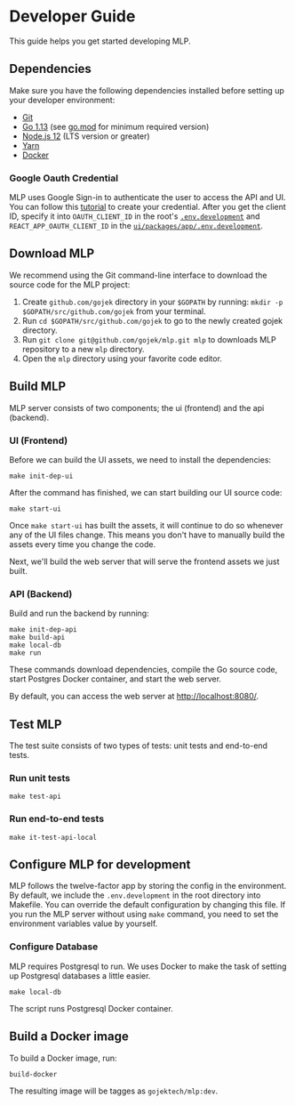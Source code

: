 # Developer Guide

This guide helps you get started developing MLP.

## Dependencies

Make sure you have the following dependencies installed before setting up your developer environment:

- [Git](https://git-scm.com/)
- [Go 1.13](https://golang.org/doc/install) (see [go.mod](../go.mod#L3) for minimum required version)
- [Node.js 12](https://nodejs.org) (LTS version or greater)
- [Yarn](https://yarnpkg.com)
- [Docker](https://docs.docker.com/get-docker/)

### Google Oauth Credential

MLP uses Google Sign-in to authenticate the user to access the API and UI. You can follow this [tutorial](https://developers.google.com/identity/sign-in/web/sign-in#create_authorization_credentials) to create your credential. After you get the client ID, specify it into `OAUTH_CLIENT_ID` in the root's [`.env.development`](../..env.development) and `REACT_APP_OAUTH_CLIENT_ID` in the [`ui/packages/app/.env.development`](../ui/packages/app/.env.development).

## Download MLP

We recommend using the Git command-line interface to download the source code for the MLP project:

1. Create `github.com/gojek` directory in your `$GOPATH` by running: `mkdir -p $GOPATH/src/github.com/gojek` from your terminal.
2. Run `cd $GOPATH/src/github.com/gojek` to go to the newly created gojek directory.
3. Run `git clone git@github.com/gojek/mlp.git mlp` to downloads MLP repository to a new `mlp` directory.
4. Open the `mlp` directory using your favorite code editor.

## Build MLP

MLP server consists of two components; the ui (frontend) and the api (backend).

### UI (Frontend)

Before we can build the UI assets, we need to install the dependencies:

```shell script
make init-dep-ui
```

After the command has finished, we can start building our UI source code:

```shell script
make start-ui
```

Once `make start-ui` has built the assets, it will continue to do so whenever any of the UI files change. This means you don't have to manually build the assets every time you change the code.

Next, we'll build the web server that will serve the frontend assets we just built.

### API (Backend)

Build and run the backend by running:

```shell script
make init-dep-api
make build-api
make local-db
make run
```

These commands download dependencies, compile the Go source code, start Postgres Docker container, and start the web server.

By default, you can access the web server at <http://localhost:8080/>.

## Test MLP

The test suite consists of two types of tests: unit tests and end-to-end tests.

### Run unit tests

```shell script
make test-api
```

### Run end-to-end tests

```shell script
make it-test-api-local
```

## Configure MLP for development

MLP follows the twelve-factor app by storing the config in the environment. By default, we include the `.env.development` in the root directory into Makefile. You can override the default configuration by changing this file. If you run the MLP server without using `make` command, you need to set the environment variables value by yourself.

### Configure Database

MLP requires Postgresql to run. We uses Docker to make the task of setting up Postgresql databases a little easier.

```shell script
make local-db
```

The script runs Postgresql Docker container.

## Build a Docker image

To build a Docker image, run:

```shell script
build-docker
```

The resulting image will be tagges as `gojektech/mlp:dev`.
